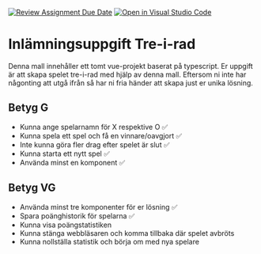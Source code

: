 [![Review Assignment Due Date](https://classroom.github.com/assets/deadline-readme-button-24ddc0f5d75046c5622901739e7c5dd533143b0c8e959d652212380cedb1ea36.svg)](https://classroom.github.com/a/XOvGiyhD)
[![Open in Visual Studio Code](https://classroom.github.com/assets/open-in-vscode-718a45dd9cf7e7f842a935f5ebbe5719a5e09af4491e668f4dbf3b35d5cca122.svg)](https://classroom.github.com/online_ide?assignment_repo_id=11235099&assignment_repo_type=AssignmentRepo)
# Inlämningsuppgift Tre-i-rad

Denna mall innehåller ett tomt vue-projekt baserat på typescript. Er uppgift är att skapa spelet tre-i-rad med hjälp av denna mall. Eftersom ni inte har någonting att utgå ifrån så har ni fria händer att skapa just er unika lösning.

## Betyg G

- Kunna ange spelarnamn för X respektive O ✅
- Kunna spela ett spel och få en vinnare/oavgjort ✅
- Inte kunna göra fler drag efter spelet är slut ✅
- Kunna starta ett nytt spel ✅
- Använda minst en komponent ✅

## Betyg VG

- Använda minst tre komponenter för er lösning ✅
- Spara poänghistorik för spelarna ✅
- Kunna visa poängstatistiken
- Kunna stänga webbläsaren och komma tillbaka där spelet avbröts
- Kunna nollställa statistik och börja om med nya spelare
